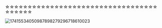 ☆☆☆☆☆☆☆☆☆☆☆☆☆☆☆☆☆☆☆☆☆☆☆☆☆☆☆☆☆☆☆☆☆☆☆☆☆☆☆☆

![17415534050987898279296718610023](https://github.com/user-attachments/assets/2d8d6dbd-8ee5-4396-99a7-c28f22201baa)
